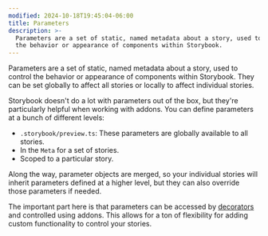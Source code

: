 ```yaml
---
modified: 2024-10-18T19:45:04-06:00
title: Parameters
description: >-
  Parameters are a set of static, named metadata about a story, used to control
  the behavior or appearance of components within Storybook.
---
```


Parameters are a set of static, named metadata about a story, used to control the behavior or appearance of components within Storybook. They can be set globally to affect all stories or locally to affect individual stories.

Storybook doesn't do a lot with parameters out of the box, but they're particularly helpful when working with addons. You can define parameters at a bunch of different levels:

- `.storybook/preview.ts`: These parameters are globally available to all stories.
- In the `Meta` for a set of stories.
- Scoped to a particular story.

Along the way, parameter objects are merged, so your individual stories will inherit parameters defined at a higher level, but they can also override those parameters if needed.

The important part here is that parameters can be accessed by [decorators](decorators.md) and controlled using
addons. This allows for a ton of flexibility for adding custom functionality to control your stories.
